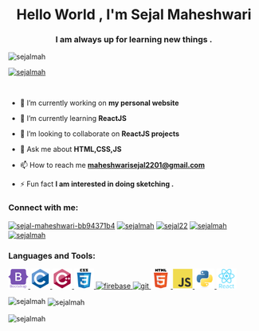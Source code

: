 <h1 align="center">Hello World , I'm Sejal Maheshwari</h1>
<h3 align="center">I am always up for learning new things .</h3>

<p align="left"> <img src="https://komarev.com/ghpvc/?username=sejalmah&label=Profile%20views&color=0e75b6&style=flat" alt="sejalmah" /> </p>

<p align="left"> <a href="https://github.com/ryo-ma/github-profile-trophy"><img src="https://github-profile-trophy.vercel.app/?username=sejalmah" alt="sejalmah" /></a> </p>

<p align="left"> <a href="https://twitter.com/" target="blank"><img src="https://img.shields.io/twitter/follow/?logo=twitter&style=for-the-badge" alt="" /></a> </p>

- 🔭 I’m currently working on **my personal website**

- 🌱 I’m currently learning **ReactJS**

- 👯 I’m looking to collaborate on **ReactJS projects**

- 💬 Ask me about **HTML,CSS,JS**

- 📫 How to reach me **maheshwarisejal2201@gmail.com**

- ⚡ Fun fact **I am interested in doing sketching .**

<h3 align="left">Connect with me:</h3>
<p align="left">
<a href="https://linkedin.com/in/sejal-maheshwari-bb94371b4" target="blank"><img align="center" src="https://raw.githubusercontent.com/rahuldkjain/github-profile-readme-generator/master/src/images/icons/Social/linked-in-alt.svg" alt="sejal-maheshwari-bb94371b4" height="30" width="40" /></a>
<a href="https://www.codechef.com/users/sejalmah" target="blank"><img align="center" src="https://cdn.jsdelivr.net/npm/simple-icons@3.1.0/icons/codechef.svg" alt="sejalmah" height="30" width="40" /></a>
<a href="https://www.hackerrank.com/sejal22" target="blank"><img align="center" src="https://raw.githubusercontent.com/rahuldkjain/github-profile-readme-generator/master/src/images/icons/Social/hackerrank.svg" alt="sejal22" height="30" width="40" /></a>
<a href="https://codeforces.com/profile/sejalmah" target="blank"><img align="center" src="https://raw.githubusercontent.com/rahuldkjain/github-profile-readme-generator/master/src/images/icons/Social/codeforces.svg" alt="sejalmah" height="30" width="40" /></a>
<a href="https://auth.geeksforgeeks.org/user/sejalmah" target="blank"><img align="center" src="https://raw.githubusercontent.com/rahuldkjain/github-profile-readme-generator/master/src/images/icons/Social/geeks-for-geeks.svg" alt="sejalmah" height="30" width="40" /></a>
</p>

<h3 align="left">Languages and Tools:</h3>
<p align="left"> <a href="https://getbootstrap.com" target="_blank" rel="noreferrer"> <img src="https://raw.githubusercontent.com/devicons/devicon/master/icons/bootstrap/bootstrap-plain-wordmark.svg" alt="bootstrap" width="40" height="40"/> </a> <a href="https://www.cprogramming.com/" target="_blank" rel="noreferrer"> <img src="https://raw.githubusercontent.com/devicons/devicon/master/icons/c/c-original.svg" alt="c" width="40" height="40"/> </a> <a href="https://www.w3schools.com/cpp/" target="_blank" rel="noreferrer"> <img src="https://raw.githubusercontent.com/devicons/devicon/master/icons/cplusplus/cplusplus-original.svg" alt="cplusplus" width="40" height="40"/> </a> <a href="https://www.w3schools.com/css/" target="_blank" rel="noreferrer"> <img src="https://raw.githubusercontent.com/devicons/devicon/master/icons/css3/css3-original-wordmark.svg" alt="css3" width="40" height="40"/> </a> <a href="https://firebase.google.com/" target="_blank" rel="noreferrer"> <img src="https://www.vectorlogo.zone/logos/firebase/firebase-icon.svg" alt="firebase" width="40" height="40"/> </a> <a href="https://git-scm.com/" target="_blank" rel="noreferrer"> <img src="https://www.vectorlogo.zone/logos/git-scm/git-scm-icon.svg" alt="git" width="40" height="40"/> </a> <a href="https://www.w3.org/html/" target="_blank" rel="noreferrer"> <img src="https://raw.githubusercontent.com/devicons/devicon/master/icons/html5/html5-original-wordmark.svg" alt="html5" width="40" height="40"/> </a> <a href="https://developer.mozilla.org/en-US/docs/Web/JavaScript" target="_blank" rel="noreferrer"> <img src="https://raw.githubusercontent.com/devicons/devicon/master/icons/javascript/javascript-original.svg" alt="javascript" width="40" height="40"/> </a> <a href="https://www.python.org" target="_blank" rel="noreferrer"> <img src="https://raw.githubusercontent.com/devicons/devicon/master/icons/python/python-original.svg" alt="python" width="40" height="40"/> </a> <a href="https://reactjs.org/" target="_blank" rel="noreferrer"> <img src="https://raw.githubusercontent.com/devicons/devicon/master/icons/react/react-original-wordmark.svg" alt="react" width="40" height="40"/> </a> </p>

<p><img align="left" src="https://github-readme-stats.vercel.app/api/top-langs?username=sejalmah&show_icons=true&locale=en&layout=compact" alt="sejalmah" /></p>

<p>&nbsp;<img align="center" src="https://github-readme-stats.vercel.app/api?username=sejalmah&show_icons=true&locale=en" alt="sejalmah" /></p>

<p><img align="center" src="https://github-readme-streak-stats.herokuapp.com/?user=sejalmah&" alt="sejalmah" /></p>
